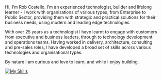 Hi, I'm Rob Costello, I'm an experienced technologist, builder and lifelong learner - I work with organisations of various types, from Enterprise to Public Sector, providing them with strategic and practical solutions for their business needs, using modern and leading edge technologies.

With over 25 years as a technologist I have learnt to engage with customers from executive and business leaders, through to technology development and operations teams. Having worked in delivery, architecture, consulting and pre-sales roles, I have developed a broad set of skills across various technologies and organisational types.

By nature I am curious and love to learn, and while I enjoy building.

[![My Skills](https://skillicons.dev/icons?i=ai,aws,gcp,firebase,docker,ts,js,go,react,vscode,androidstudio,swift,raspberrypi,nodejs,nextjs,github)](https://skillicons.dev)
